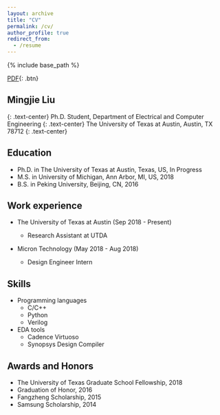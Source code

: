 ```yaml
---
layout: archive
title: "CV"
permalink: /cv/
author_profile: true
redirect_from:
  - /resume
---
```


{% include base_path %}

[PDF](/files/cv.pdf){: .btn}

## Mingjie Liu
{: .text-center}
Ph.D. Student,  Department of Electrical and Computer Engineering
{: .text-center}
The University of Texas at Austin,  Austin, TX 78712
{: .text-center}

Education
------
* Ph.D. in The University of Texas at Austin, Texas, US, In Progress
* M.S. in University of Michigan, Ann Arbor, MI, US, 2018
* B.S. in Peking University, Beijing, CN, 2016


Work experience
------
* The University of Texas at Austin (Sep 2018 - Present) 
  * Research Assistant at UTDA

* Micron Technology (May 2018 - Aug 2018) 
  * Design Engineer Intern



Skills
------
* Programming languages
  * C/C++ 
  * Python 
  * Verilog 
* EDA tools
  * Cadence Virtuoso 
  * Synopsys Design Compiler
  

Awards and Honors
------
* The University of Texas Graduate School Fellowship, 2018
* Graduation of Honor, 2016
* Fangzheng Scholarship, 2015
* Samsung Scholarship, 2014

